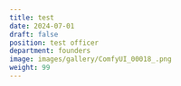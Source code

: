 ```yaml
---
title: test
date: 2024-07-01
draft: false
position: test officer
department: founders
image: images/gallery/ComfyUI_00018_.png
weight: 99
---
```

